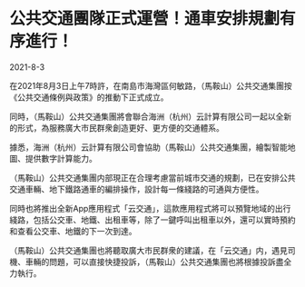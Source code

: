 # 公共交通團隊正式運營！通車安排規劃有序進行！

2021-8-3

在2021年8月3日上午7時許，在南島市海灣區何敏路，（馬鞍山）公共交通集團按《公共交通條例與政策》的推動下正式成立。

同時，（馬鞍山）公共交通集團將會聯合海洲（杭州）云計算有限公司一起以全新的形式，為服務廣大市民群衆創造更好、更方便的交通體系。

據悉，海洲（杭州）云計算有限公司會協助（馬鞍山）公共交通集團，繪製智能地圖、提供數字計算能力。

（馬鞍山）公共交通集團内部現正在合理考慮當前城市交通的規劃，已在安排公共交通車輛、地下鐵路通車的編排操作，設計每一條綫路的可通與方便性。

同時也將推出全新App應用程式「云交通」，這款應用程式將可以預覽地域的出行綫路，包括公交車、地鐵、出租車等，除了一鍵呼叫出租車以外，還可以實時預約和查看公交車、地鐵的下一次到達。

（馬鞍山）公共交通集團也將聽取廣大市民群衆的建議，在「云交通」内，遇見司機、車輛的問題，可以直接快捷投訴，（馬鞍山）公共交通集團也將根據投訴盡全力執行。